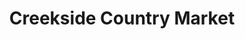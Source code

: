 ---
title: "Creekside Country Market"
url: /vancouver/creekside-country-market/
shop: convenience
---